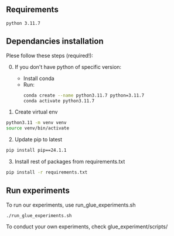 ## Requirements 
    python 3.11.7

## Dependancies installation
Plese follow these steps (required!):

0. If you don't have python of specific version:
    - Install conda
    - Run:
      ```bash
      conda create --name python3.11.7 python=3.11.7
      conda activate python3.11.7
      ```

1. Create virtual env
```bash
python3.11 -m venv venv
source venv/bin/activate
```

2. Update pip to latest
```bash
pip install pip==24.1.1
```

3. Install rest of packages from requirements.txt
```bash
pip install -r requirements.txt
```

## Run experiments
To run our experiments, use run_glue_experiments.sh

```
./run_glue_experiments.sh
```

To conduct your own experiments, check glue_experiment/scripts/
